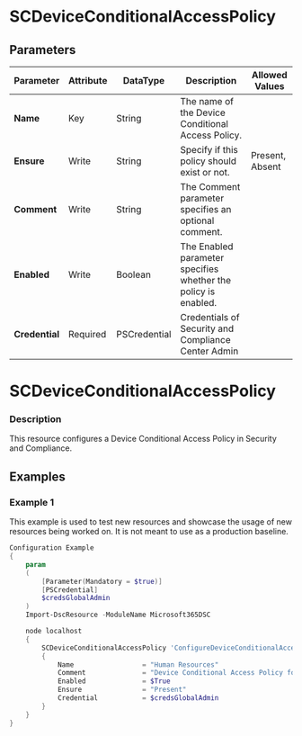 ﻿# SCDeviceConditionalAccessPolicy

## Parameters

| Parameter | Attribute | DataType | Description | Allowed Values |
| --- | --- | --- | --- | --- |
| **Name** | Key | String | The name of the Device Conditional Access Policy. ||
| **Ensure** | Write | String | Specify if this policy should exist or not. |Present, Absent|
| **Comment** | Write | String | The Comment parameter specifies an optional comment. ||
| **Enabled** | Write | Boolean | The Enabled parameter specifies whether the policy is enabled. ||
| **Credential** | Required | PSCredential | Credentials of Security and Compliance Center Admin ||

# SCDeviceConditionalAccessPolicy

### Description

This resource configures a Device Conditional Access Policy in Security and Compliance.

## Examples

### Example 1

This example is used to test new resources and showcase the usage of new resources being worked on.
It is not meant to use as a production baseline.

```powershell
Configuration Example
{
    param
    (
        [Parameter(Mandatory = $true)]
        [PSCredential]
        $credsGlobalAdmin
    )
    Import-DscResource -ModuleName Microsoft365DSC

    node localhost
    {
        SCDeviceConditionalAccessPolicy 'ConfigureDeviceConditionalAccessPolicy'
        {
            Name                 = "Human Resources"
            Comment              = "Device Conditional Access Policy for Human Resources department"
            Enabled              = $True
            Ensure               = "Present"
            Credential           = $credsGlobalAdmin
        }
    }
}
```

